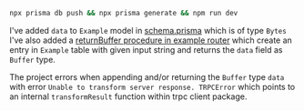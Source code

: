 ```sh
npx prisma db push && npx prisma generate && npm run dev
```

I've added `data` to `Example` model in [schema.prisma](./prisma/schema.prisma) which is of type `Bytes`
I've also added a [returnBuffer procedure in example router](./src/server/api/routers/example.ts) which
create an entry in `Example` table with given input string and returns the `data` field as `Buffer` type.

The project errors when appending and/or returning the `Buffer` type `data` with error `Unable to transform server response. TRPCError` which points to an internal `transformResult` function within trpc client package.
